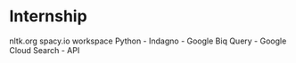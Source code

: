# Internship
nltk.org
spacy.io workspace
Python - Indagno - Google Biq Query - Google Cloud Search - API
